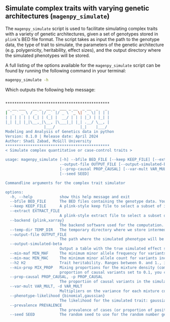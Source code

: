 Simulate complex traits with varying genetic architectures (`magenpy_simulate`)
---

The `magenpy_simulate` script is used to facilitate simulating complex traits with a variety of 
genetic architectures, given a set of genotypes stored in `plink`'s BED file format. The script 
takes as input the path to the genotype data, the type of trait to simulate, the parameters of 
the genetic architecture (e.g. polygenicity, heritability, effect sizes), and the output directory 
where the simulated phenotypes will be stored.

A full listing of the options available for the `magenpy_simulate` script can be found by running the 
following command in your terminal:

```bash
magenpy_simulate -h
```

Which outputs the following help message:

```bash

**********************************************                            
 _ __ ___   __ _  __ _  ___ _ __  _ __  _   _ 
| '_ ` _ \ / _` |/ _` |/ _ \ '_ \| '_ \| | | |
| | | | | | (_| | (_| |  __/ | | | |_) | |_| |
|_| |_| |_|\__,_|\__, |\___|_| |_| .__/ \__, |
                 |___/           |_|    |___/
Modeling and Analysis of Genetics data in python
Version: 0.1.0 | Release date: April 2024
Author: Shadi Zabad, McGill University
**********************************************
< Simulate complex quantitative or case-control traits >

usage: magenpy_simulate [-h] --bfile BED_FILE [--keep KEEP_FILE] [--extract EXTRACT_FILE] [--backend {plink,xarray}] [--temp-dir TEMP_DIR]
                        --output-file OUTPUT_FILE [--output-simulated-beta] [--min-maf MIN_MAF] [--min-mac MIN_MAC] --h2 H2 [--mix-prop MIX_PROP]
                        [--prop-causal PROP_CAUSAL] [--var-mult VAR_MULT] [--phenotype-likelihood {binomial,gaussian}] [--prevalence PREVALENCE]
                        [--seed SEED]

Commandline arguments for the complex trait simulator

options:
  -h, --help            show this help message and exit
  --bfile BED_FILE      The BED files containing the genotype data. You may use a wildcard here (e.g. "data/chr_*.bed")
  --keep KEEP_FILE      A plink-style keep file to select a subset of individuals for simulation.
  --extract EXTRACT_FILE
                        A plink-style extract file to select a subset of SNPs for simulation.
  --backend {plink,xarray}
                        The backend software used for the computation.
  --temp-dir TEMP_DIR   The temporary directory where we store intermediate files.
  --output-file OUTPUT_FILE
                        The path where the simulated phenotype will be stored (no extension needed).
  --output-simulated-beta
                        Output a table with the true simulated effect size for each variant.
  --min-maf MIN_MAF     The minimum minor allele frequency for variants included in the simulation.
  --min-mac MIN_MAC     The minimum minor allele count for variants included in the simulation.
  --h2 H2               Trait heritability. Ranges between 0. and 1., inclusive.
  --mix-prop MIX_PROP   Mixing proportions for the mixture density (comma separated). For example, for the spike-and-slab mixture density, with the
                        proportion of causal variants set to 0.1, you can specify: "--mix-prop 0.9,0.1 --var-mult 0,1".
  --prop-causal PROP_CAUSAL, -p PROP_CAUSAL
                        The proportion of causal variants in the simulation. See --mix-prop for more complex architectures specification.
  --var-mult VAR_MULT, -d VAR_MULT
                        Multipliers on the variance for each mixture component.
  --phenotype-likelihood {binomial,gaussian}
                        The likelihood for the simulated trait: gaussian (e.g. quantitative) or binomial (e.g. case-control).
  --prevalence PREVALENCE
                        The prevalence of cases (or proportion of positives) for binary traits. Ranges between 0. and 1.
  --seed SEED           The random seed to use for the random number generator.

```